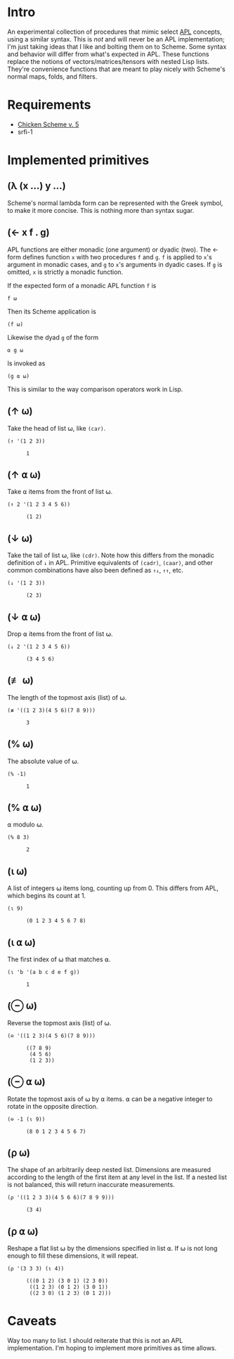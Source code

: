 # Intro

An experimental collection of procedures that mimic select [APL](https://en.wikipedia.org/wiki/APL_%28programming_language%29) concepts, using a similar syntax. This is _not_ and will never be an APL implementation; I'm just taking ideas that I like and bolting them on to Scheme. Some syntax and behavior will differ from what's expected in APL. These functions replace the notions of vectors/matrices/tensors with nested Lisp lists. They're convenience functions that are meant to play nicely with Scheme's normal maps, folds, and filters.

# Requirements

+ [Chicken Scheme v. 5](https://call-cc.org/)
+ srfi-1

# Implemented primitives

## (λ (x ...) y ...)

Scheme's normal lambda form can be represented with the Greek symbol, to make it more concise. This is nothing more than syntax sugar.

## (← x f . g)

APL functions are either monadic (one argument) or dyadic (two). The ← form defines function `x` with two procedures `f` and `g`. `f` is applied to `x`'s argument in monadic cases, and `g` to `x`'s arguments in dyadic cases. If `g` is omitted, `x` is strictly a monadic function.

If the expected form of a monadic APL function `f` is

    f ⍵

Then its Scheme application is

    (f ⍵)

Likewise the dyad `g` of the form

    ⍺ g ⍵

Is invoked as

    (g ⍺ ⍵)

This is similar to the way comparison operators work in Lisp. 

## (↑ ⍵)

Take the head of list ⍵, like `(car)`.

    (↑ '(1 2 3))
    
          1

## (↑ ⍺ ⍵)

Take ⍺ items from the front of list ⍵.

    (↑ 2 '(1 2 3 4 5 6))
    
          (1 2)

## (↓ ⍵)

Take the tail of list ⍵, like `(cdr)`. Note how this differs from the monadic definition of `↓` in APL. Primitive equivalents of `(cadr)`, `(caar)`, and other common combinations have also been defined as `↑↓`, `↑↑`, etc.

    (↓ '(1 2 3))
    
          (2 3)

## (↓ ⍺ ⍵)

Drop ⍺ items from the front of list ⍵.

    (↓ 2 '(1 2 3 4 5 6))
    
          (3 4 5 6)

## (≢ ⍵)

The length of the topmost axis (list) of ⍵.

    (≢ '((1 2 3)(4 5 6)(7 8 9)))
    
          3


## (% ⍵)

The absolute value of ⍵.

    (% -1)
    
          1


## (% ⍺ ⍵)

⍺ modulo ⍵.

    (% 8 3)
    
          2

## (⍳ ⍵)

A list of integers ⍵ items long, counting up from 0. This differs from APL, which begins its count at 1.

    (⍳ 9)
    
          (0 1 2 3 4 5 6 7 8)

## (⍳ ⍺ ⍵)

The first index of ⍵ that matches ⍺.

    (⍳ 'b '(a b c d e f g))
    
          1

## (⊖ ⍵)

Reverse the topmost axis (list) of ⍵.

    (⊖ '((1 2 3)(4 5 6)(7 8 9)))
    
          ((7 8 9)
           (4 5 6)
           (1 2 3))

## (⊖ ⍺ ⍵)

Rotate the topmost axis of ⍵ by ⍺ items. ⍺ can be a negative integer to rotate in the opposite direction.

    (⊖ -1 (⍳ 9))
    
          (8 0 1 2 3 4 5 6 7)

## (⍴ ⍵)

The shape of an arbitrarily deep nested list. Dimensions are measured according to the length of the first item at any level in the list. If a nested list is not balanced, this will return inaccurate measurements.

    (⍴ '((1 2 3 3)(4 5 6 6)(7 8 9 9)))
    
          (3 4)

## (⍴ ⍺ ⍵)

Reshape a flat list ⍵ by the dimensions specified in list ⍺. If ⍵ is not long enough to fill these dimensions, it will repeat.

    (⍴ '(3 3 3) (⍳ 4))
    
          (((0 1 2) (3 0 1) (2 3 0))
           ((1 2 3) (0 1 2) (3 0 1))
           ((2 3 0) (1 2 3) (0 1 2)))

# Caveats

Way too many to list. I should reiterate that this is not an APL implementation. I'm hoping to implement more primitives as time allows.
